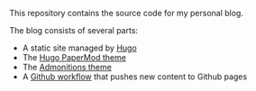 This repository contains the source code for my personal blog.

The blog consists of several parts:

- A static site managed by [Hugo](https://gohugo.io/)
- The [Hugo PaperMod theme](https://github.com/adityatelange/hugo-PaperMod)
- The [Admonitions theme](https://github.com/KKKZOZ/hugo-admonitions)
- A [Github workflow](https://github.com/WilbertOnGithub/wilbertongithub.github.io/blob/main/.github/workflows/hugo.yml) that pushes new content to Github pages
